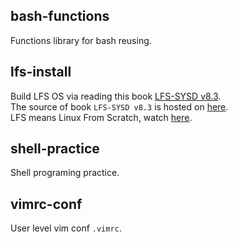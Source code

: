 ## bash-functions
Functions library for bash reusing.  

## lfs-install
Build LFS OS via reading this book [LFS-SYSD v8.3](https://lctt.github.io/LFS-BOOK/lfs-systemd/LFS-SYSD-BOOK.html).  
The source of book `LFS-SYSD v8.3` is hosted on [here](https://github.com/LCTT/LFS-BOOK).  
LFS means Linux From Scratch, watch [here](http://www.linuxfromscratch.org/lfs/index.html).  

## shell-practice
Shell programing practice.  

## vimrc-conf
User level vim conf `.vimrc`.  
